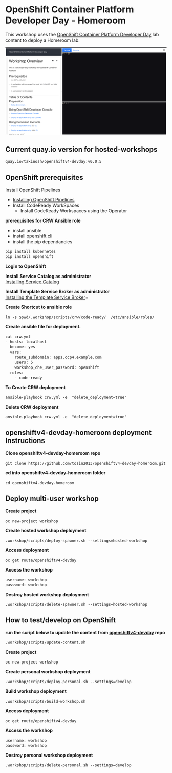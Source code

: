 OpenShift Container Platform Developer Day - Homeroom 
=====================

This workshop uses the [OpenShift Container Platform Developer Day](https://github.com/RedHatWorkshops/openshiftv4-devday) lab content to deploy a Homeroom lab. 


![Workshop Overview](images/workshop-dashboard.png)


## Current quay.io version for hosted-workshops
```
quay.io/takinosh/openshiftv4-devday:v0.0.5
```

## OpenShift prerequisites 
Install OpenShift Pipelines 
  * [Installing OpenShift Pipelines](https://docs.openshift.com/container-platform/4.4/pipelines/installing-pipelines.html)
* Install CodeReady WorkSpaces  
  * Install CodeReady Workspaces using the Operator

**prerequisites for CRW Ansible role**
* install ansible
* install openshift cli
* install the pip dependancies 
```
pip install kubernetes
pip install openshift
```

**Login to OpenShift**

**Install Service Catalog as administrator**  
[Installing Service Catalog](https://docs.openshift.com/container-platform/4.4/applications/service_brokers/installing-service-catalog.html)

**Install Template Service Broker as administrator**  
[Installing the Template Service Broker](https://docs.openshift.com/container-platform/4.4/applications/service_brokers/installing-template-service-broker.html)=

**Create Shortcut to ansible role**
```
ln -s $pwd/.workshop/scripts/crw/code-ready/  /etc/ansible/roles/
```

**Create ansible file for deployment.**
```
cat crw.yml 
- hosts: localhost
  become: yes
  vars:
    route_subdomain: apps.ocp4.example.com
    users: 5
    workshop_che_user_password: openshift
  roles:
    - code-ready

```

**To Create  CRW deployment**
```
ansible-playbook crw.yml -e  "delete_deployment=true"
```

**Delete CRW deployment**
```
ansible-playbook crw.yml -e  "delete_deployment=true"
```

## openshiftv4-devday-homeroom deployment Instructions
**Clone openshiftv4-devday-homeroom repo**
```
git clone https://github.com/tosin2013/openshiftv4-devday-homeroom.git
```

**cd into  openshiftv4-devday-homeroom folder**
```
cd openshiftv4-devday-homeroom
```

## Deploy multi-user workshop
**Create project**
```
oc new-project workshop
```

**Create hosted workshop deployment**
```
.workshop/scripts/deploy-spawner.sh --settings=hosted-workshop
```

**Access deployment**
```
oc get route/openshiftv4-devday
```

**Access the workshop**
```
username: workshop 
password: workshop
```

**Destroy hosted workshop deployment**
```
.workshop/scripts/delete-spawner.sh --settings=hosted-workshop
```


## How to test/develop on OpenShift

**run the script below to update the content from [openshiftv4-devday](https://github.com/RedHatWorkshops/openshiftv4-devday) repo**
```
.workshop/scripts/update-content.sh 
```

**Create project**
```
oc new-project workshop
```

**Create personal workshop deployment**
```
.workshop/scripts/deploy-personal.sh --settings=develop
```

**Build workshop deployment**
```
.workshop/scripts/build-workshop.sh
```

**Access deployment**
```
oc get route/openshiftv4-devday
```

**Access the workshop**
```
username: workshop 
password: workshop
```

**Destroy personal workshop deployment**
```
.workshop/scripts/delete-personal.sh --settings=develop
```

